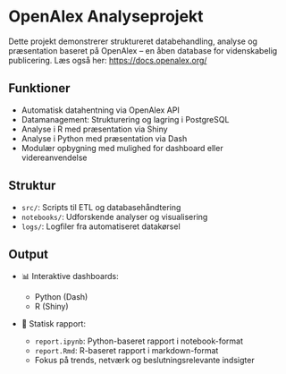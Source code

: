 # OpenAlex Analyseprojekt

Dette projekt demonstrerer struktureret databehandling, analyse og præsentation baseret på OpenAlex – en åben database for videnskabelig publicering. Læs også her: https://docs.openalex.org/

## Funktioner
- Automatisk datahentning via OpenAlex API
- Datamanagement: Strukturering og lagring i PostgreSQL
- Analyse i R med præsentation via Shiny
- Analyse i Python med præsentation via Dash
- Modulær opbygning med mulighed for dashboard eller videreanvendelse

## Struktur
- `src/`: Scripts til ETL og databasehåndtering
- `notebooks/`: Udforskende analyser og visualisering
- `logs/`: Logfiler fra automatiseret datakørsel

## Output
- 📊 Interaktive dashboards:
  - Python (Dash)
  - R (Shiny)

- 📝 Statisk rapport:
  - `report.ipynb`: Python-baseret rapport i notebook-format
  - `report.Rmd`: R-baseret rapport i markdown-format
  - Fokus på trends, netværk og beslutningsrelevante indsigter



